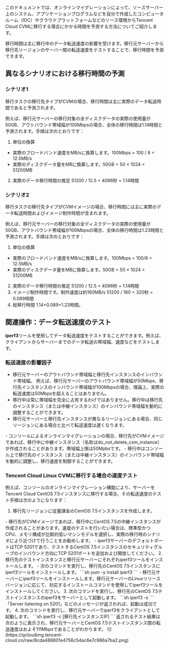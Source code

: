 
このドキュメントでは、オンラインマイグレーションによって、ソースサーバー上のシステム、アプリケーションプログラムなどを自分で作成したコンピュータルーム（IDC）やクラウドプラットフォームなどのソース環境からTencent Cloud CVMに移行する場合にかかる時間を予測する方法についてご紹介します。

移行時間は主に移行中のデータ転送速度の影響を受けます。移行元サーバーから移行先リージョンのサーバー間の転送速度をテストすることで、移行時間を予測できます。

## 異なるシナリオにおける移行時間の予測

### シナリオ1

移行タスクの移行先タイプがCVMの場合、移行時間は主に実際のデータ転送時間であると予測されます。

例えば、移行元サーバーの移行対象の全ディスクデータの実際の使用量が50GB、アウトバウンド帯域幅が100Mbpsの場合、全体の移行時間は1.14時間と予測されます。手順は次のとおりです：

1. 単位の換算
 - 実際のブロードバンド速度をMB/sに換算します。100Mbps = 100 / 8 = 12.5MB/s
 - 実際のディスクデータ量をMBに換算します。50GB = 50 × 1024 = 51200MB
2. 実際のデータ移行時間の推定
51200 / 12.5 = 4096秒 = 1.14時間



### シナリオ2

移行タスクの移行先タイプがCVMイメージの場合、移行時間には主に実際のデータ転送時間およびイメージ制作時間が含まれます。

例えば、移行元サーバーの移行対象の全ディスクデータの実際の使用量が50GB、アウトバウンド帯域幅が100Mbpsの場合、全体の移行時間は1.23時間と予測されます。手順は次のとおりです：

1. 単位の換算
 - 実際のブロードバンド速度をMB/sに換算します。100Mbps = 100/8 = 12.5MB/s
 - 実際のディスクデータ量をMBに換算します。50GB = 50 × 1024 = 51200MB
2. 実際のデータ移行時間の推定
51200 / 12.5 = 4096秒 = 1.14時間
3. イメージ制作時間です。制作速度は約160MB/s
51200 / 160 = 320秒 = 0.089時間
4. 総移行時間
1.14+0.089=1.23時間。



## 関連操作：データ転送速度のテスト

**iperf3**ツールを使用してデータ転送速度をテストすることができます。例えば、クライアントからサーバーまでのデータ転送の帯域幅、速度などをテストします。


### 転送速度の影響因子

- 移行元サーバーのアウトバウンド帯域幅と移行先インスタンスのインバウンド帯域幅。
例えば、移行元サーバーのアウトバウンド帯域幅が50Mbps、移行先インスタンスのインバウンド帯域幅が100Mbpsの場合、理論上、実際の転送速度は50Mbpsを超えることはありません。
- 移行中は常に帯域幅を完全に占有するわけではありません。移行中は移行先のインスタンス（または中継インスタンス）のインバウンド帯域幅を動的に調整することができます。
- 移行元サーバーと移行先インスタンスが異なるリージョンにある場合、同じリージョンにある場合と比べて転送速度は遅くなります。

<dx-alert infotype="explain" title="">
- コンソールによるオンラインマイグレーションの場合、移行先がCVMイメージであれば、移行中に中継インスタンス（名称はdo_not_delete_csm_instance）が作成されることがあります。帯域幅上限は50Mpbsです。
- 移行中はコンソール上で移行先のインスタンス（または中継インスタンス）のインバウンド帯域幅を動的に調整し、移行速度を制御することができます。
</dx-alert>



### Tencent Cloud Linux CVMに移行する場合の速度テスト

例えば、コンソールのオンラインマイグレーション機能により、サーバーをTencent Cloud CentOS 7.5インスタンスに移行する場合、その転送速度のテスト手順は次のようになります：

1. 移行先リージョンに従量課金のCentOS 7.5インスタンスを作成します。
<dx-alert infotype="explain" title="">
- 移行先がCVMイメージであれば、移行中にCentOS 7.5の中継インスタンスが作成されることがあります。速度のテストを行いたい場合は、標準型かつCPU、メモリ構成が比較的低いマシンモデルを選択し、実際の移行時のシナリオにより近づけて行うことをお勧めします。
- iperf3サーバーのデフォルトポートはTCP 5201であり、テストするCentOS 7.5インスタンスのセキュリティグループのインバウンド方向にTCP 5201ポートを追加および開放してください。
</dx-alert>
2. 移行先のテストインスタンスと移行元サーバーにそれぞれiperf3ツールをインストールします。
 - 次のコマンドを実行し、移行先のCentOS 7.5インスタンスにiperf3ツールをインストールします。
```sh
yum -y install iperf3
```
 - 移行元サーバーにiperf3ツールをインストールします。移行元サーバーのLinuxリリースバージョンに応じて、対応するインストールコマンドを使用してiperf3ツールをインストールしてください。
3. 次のコマンドを実行し、移行先のCentOS 7.5テストインスタンスのiperf3をサーバーとして起動します。
```sh
iperf3 -s
```
「Server listening on 5201」などのメッセージが返されれば、起動は成功です。
4. 次のコマンドを実行し、移行元サーバーでiperf3をクライアントとして起動します。
```sh
iperf3 -c [移行先インスタンスIP]
```
返されるテスト結果は次のように表示され、移行元サーバーとCentOS 7.5テストインスタンス間の転送速度はおよそ111Mbpsであることがわかります。
![](https://qcloudimg.tencent-cloud.cn/raw/8cda488801e4756c54ac6e7c986a7ba2.png)






